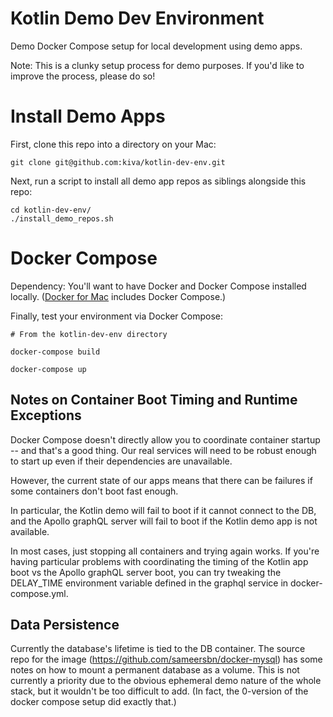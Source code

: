 # Kotlin Demo Dev Environment

Demo Docker Compose setup for local development using demo apps.

Note: This is a clunky setup process for demo purposes. If you'd like to improve the process, please do so!

# Install Demo Apps

First, clone this repo into a directory on your Mac:

```
git clone git@github.com:kiva/kotlin-dev-env.git
```

Next, run a script to install all demo app repos as siblings alongside this repo:

```
cd kotlin-dev-env/
./install_demo_repos.sh
```

# Docker Compose

Dependency: You'll want to have Docker and Docker Compose installed locally. ([Docker for Mac](https://www.docker.com/docker-mac) includes Docker Compose.)

Finally, test your environment via Docker Compose:

```
# From the kotlin-dev-env directory

docker-compose build

docker-compose up
```

## Notes on Container Boot Timing and Runtime Exceptions

Docker Compose doesn't directly allow you to coordinate container startup -- and that's a good thing. Our real services
will need to be robust enough to start up even if their dependencies are unavailable.

However, the current state of our apps means that there can be failures if some containers don't boot fast enough.

In particular, the Kotlin demo will fail to boot if it cannot connect to the DB, and the Apollo graphQL server will fail
to boot if the Kotlin demo app is not available.

In most cases, just stopping all containers and trying again works. If you're having particular problems with coordinating
the timing of the Kotlin app boot vs the Apollo graphQL server boot, you can try tweaking the DELAY_TIME environment variable
defined in the graphql service in docker-compose.yml.


## Data Persistence

Currently the database's lifetime is tied to the DB container. The source repo for the image (https://github.com/sameersbn/docker-mysql)
has some notes on how to mount a permanent database as a volume. This is not currently a priority due to the obvious ephemeral
demo nature of the whole stack, but it wouldn't be too difficult to add. (In fact, the 0-version of the docker compose setup did
exactly that.)
